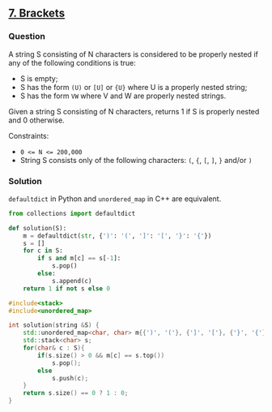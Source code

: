 ## **[7. Brackets](https://app.codility.com/programmers/lessons/7-stacks_and_queues/brackets/)**

### Question
A string S consisting of N characters is considered to be properly nested if any of the following conditions is true:

- S is empty;
- S has the form `(U)` or `[U]` or `{U}` where U is a properly nested string;
- S has the form `VW` where V and W are properly nested strings.

Given a string S consisting of N characters, returns 1 if S is properly nested and 0 otherwise.

Constraints:
- `0 <= N <= 200,000`
- String S consists only of the following characters: `(`, `{`, `[`, `]`, `}` and/or `)`

### Solution
`defaultdict` in Python and `unordered_map` in C++ are equivalent. 

```python
from collections import defaultdict 

def solution(S):
    m = defaultdict(str, {')': '(', ']': '[', '}': '{'})
    s = []
    for c in S:
        if s and m[c] == s[-1]:
            s.pop()
        else:
            s.append(c)
    return 1 if not s else 0
``` 

```cpp
#include<stack>
#include<unordered_map>

int solution(string &S) {
    std::unordered_map<char, char> m{{')', '('}, {']', '['}, {'}', '{'}};
    std::stack<char> s;
    for(char& c : S){
        if(s.size() > 0 && m[c] == s.top())
            s.pop();
        else
            s.push(c);
    }
    return s.size() == 0 ? 1 : 0;
}
```
